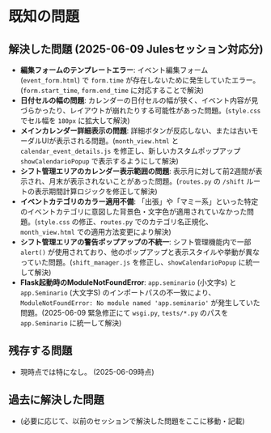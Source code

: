 # 既知の問題

## 解決した問題 (2025-06-09 Julesセッション対応分)

-   **編集フォームのテンプレートエラー**: イベント編集フォーム (`event_form.html`) で `form.time` が存在しないために発生していたエラー。(`form.start_time`, `form.end_time` に対応することで解決)
-   **日付セルの幅の問題**: カレンダーの日付セルの幅が狭く、イベント内容が見づらかったり、レイアウトが崩れたりする可能性があった問題。(`style.css` でセル幅を `180px` に拡大して解決)
-   **メインカレンダー詳細表示の問題**: 詳細ボタンが反応しない、または古いモーダルUIが表示される問題。(`month_view.html` と `calendar_event_details.js` を修正し、新しいカスタムポップアップ `showCalendarioPopup` で表示するようにして解決)
-   **シフト管理エリアのカレンダー表示範囲の問題**: 表示月に対して前2週間が表示され、月末が表示されないことがあった問題。(`routes.py` の `/shift` ルートの表示期間計算ロジックを修正して解決)
-   **イベントカテゴリのカラー適用不備**: 「出張」や「マミー系」といった特定のイベントカテゴリに意図した背景色・文字色が適用されていなかった問題。(`style.css` の修正、`routes.py` でのカテゴリ名正規化、`month_view.html` での適用方法変更により解決)
-   **シフト管理エリアの警告ポップアップの不統一**: シフト管理機能内で一部 `alert()` が使用されており、他のポップアップと表示スタイルや挙動が異なっていた問題。(`shift_manager.js` を修正し、`showCalendarioPopup` に統一して解決)
-   **Flask起動時のModuleNotFoundError**: `app.seminario` (小文字s) と `app.Seminario` (大文字S) のインポートパスの不一致により、`ModuleNotFoundError: No module named 'app.seminario'` が発生していた問題。(2025-06-09 緊急修正にて `wsgi.py`, `tests/*.py` のパスを `app.Seminario` に統一して解決)

## 残存する問題

-   現時点では特になし。 (2025-06-09時点)

## 過去に解決した問題

-   (必要に応じて、以前のセッションで解決した問題をここに移動・記載)
